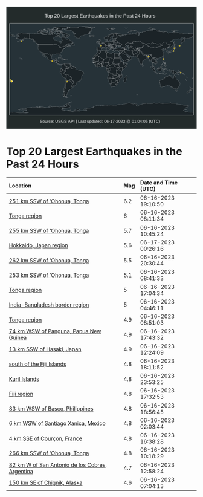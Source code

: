 ![Map](./map.png)

# Top 20 Largest Earthquakes in the Past 24 Hours

| Location | Mag | Date and Time (UTC) |
|:---|:---|:---|
| [251 km SSW of ‘Ohonua, Tonga](https://earthquake.usgs.gov/earthquakes/eventpage/us7000k91w) | 6.2 | 06-16-2023 19:10:50 |
| [Tonga region](https://earthquake.usgs.gov/earthquakes/eventpage/us7000k8vq) | 6 | 06-16-2023 08:11:34 |
| [255 km SSW of ‘Ohonua, Tonga](https://earthquake.usgs.gov/earthquakes/eventpage/us7000k8we) | 5.7 | 06-16-2023 10:45:24 |
| [Hokkaido, Japan region](https://earthquake.usgs.gov/earthquakes/eventpage/us7000k94b) | 5.6 | 06-17-2023 00:26:16 |
| [262 km SSW of ‘Ohonua, Tonga](https://earthquake.usgs.gov/earthquakes/eventpage/us7000k92j) | 5.5 | 06-16-2023 20:30:44 |
| [253 km SSW of ‘Ohonua, Tonga](https://earthquake.usgs.gov/earthquakes/eventpage/us7000k8vx) | 5.1 | 06-16-2023 08:41:33 |
| [Tonga region](https://earthquake.usgs.gov/earthquakes/eventpage/us7000k90u) | 5 | 06-16-2023 17:04:34 |
| [India-Bangladesh border region](https://earthquake.usgs.gov/earthquakes/eventpage/us7000k8uw) | 5 | 06-16-2023 04:46:11 |
| [Tonga region](https://earthquake.usgs.gov/earthquakes/eventpage/us7000k8vy) | 4.9 | 06-16-2023 08:51:03 |
| [74 km WSW of Panguna, Papua New Guinea](https://earthquake.usgs.gov/earthquakes/eventpage/us7000k912) | 4.9 | 06-16-2023 17:43:32 |
| [13 km SSW of Hasaki, Japan](https://earthquake.usgs.gov/earthquakes/eventpage/us7000k8ws) | 4.9 | 06-16-2023 12:24:09 |
| [south of the Fiji Islands](https://earthquake.usgs.gov/earthquakes/eventpage/us7000k91e) | 4.8 | 06-16-2023 18:11:52 |
| [Kuril Islands](https://earthquake.usgs.gov/earthquakes/eventpage/us7000k942) | 4.8 | 06-16-2023 23:53:25 |
| [Fiji region](https://earthquake.usgs.gov/earthquakes/eventpage/us7000k910) | 4.8 | 06-16-2023 17:32:53 |
| [83 km WSW of Basco, Philippines](https://earthquake.usgs.gov/earthquakes/eventpage/us7000k91u) | 4.8 | 06-16-2023 18:56:45 |
| [6 km WSW of Santiago Xanica, Mexico](https://earthquake.usgs.gov/earthquakes/eventpage/us7000k8uk) | 4.8 | 06-16-2023 02:03:44 |
| [4 km SSE of Courçon, France](https://earthquake.usgs.gov/earthquakes/eventpage/us7000k90p) | 4.8 | 06-16-2023 16:38:28 |
| [266 km SSW of ‘Ohonua, Tonga](https://earthquake.usgs.gov/earthquakes/eventpage/us7000k8wb) | 4.8 | 06-16-2023 10:18:29 |
| [82 km W of San Antonio de los Cobres, Argentina](https://earthquake.usgs.gov/earthquakes/eventpage/us7000k8x2) | 4.7 | 06-16-2023 12:58:24 |
| [150 km SE of Chignik, Alaska](https://earthquake.usgs.gov/earthquakes/eventpage/ak0237oaxvrl) | 4.6 | 06-16-2023 07:04:13 |
